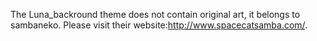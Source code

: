 The Luna_backround theme does not contain original art, it belongs to sambaneko. Please visit their website:http://www.spacecatsamba.com/.
